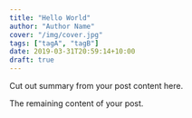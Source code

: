 ```yaml
---
title: "Hello World"
author: "Author Name"
cover: "/img/cover.jpg"
tags: ["tagA", "tagB"]
date: 2019-03-31T20:59:14+10:00
draft: true
---
```


Cut out summary from your post content here.

<!--more-->

The remaining content of your post.
